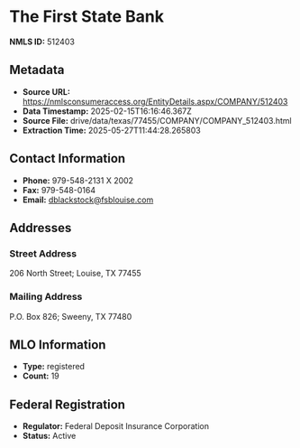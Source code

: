 # The First State Bank

**NMLS ID:** 512403

## Metadata
- **Source URL:** https://nmlsconsumeraccess.org/EntityDetails.aspx/COMPANY/512403
- **Data Timestamp:** 2025-02-15T16:16:46.367Z
- **Source File:** drive/data/texas/77455/COMPANY/COMPANY_512403.html
- **Extraction Time:** 2025-05-27T11:44:28.265803

## Contact Information
- **Phone:** 979-548-2131 X 2002
- **Fax:** 979-548-0164
- **Email:** dblackstock@fsblouise.com

## Addresses
### Street Address
206 North Street; Louise, TX 77455

### Mailing Address
P.O. Box 826; Sweeny, TX 77480

## MLO Information
- **Type:** registered
- **Count:** 19

## Federal Registration
- **Regulator:** Federal Deposit Insurance Corporation
- **Status:** Active
